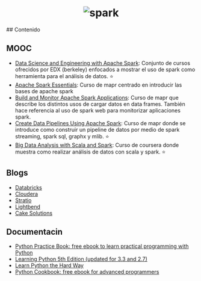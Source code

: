 <h1 align="center">
	<img src="http://spark.apache.org/images/spark-logo-trademark.png" alt="spark">
	<br>
</h1>
## Contenido

## MOOC
- [Data Science and Engineering with Apache Spark](https://www.edx.org/xseries/data-science-engineering-apacher-sparktm): Conjunto de cursos ofrecidos por EDX (berkeley) enfocados a mostrar el uso de spark como herramienta para el análisis de datos. :star:
- [Apache Spark Essentials](http://learn.mapr.com/dev-360-apache-spark-essentials): Curso de mapr centrado en introducir las bases de apache spark
- [Build and Monitor Apache Spark Applications](http://learn.mapr.com/dev-361-build-and-monitor-apache-spark-applications): Curso de mapr que describe los distintos usos de cargar datos en data frames. También hace referencia al uso de spark web para monitorizar aplicaciones spark.
- [Create Data Pipelines Using Apache Spark](http://learn.mapr.com/dev-362-create-data-pipelines-using-apache-spark): Curso de mapr donde se introduce como construir un pipeline de datos por medio de spark streaming, spark sql, graphx y mlib. :star:
- [Big Data Analysis with Scala and Spark](https://www.coursera.org/learn/big-data-analysys): Curso de coursera donde muestra como realizar análisis de datos con scala y spark. :star:

## Blogs
- [Databricks](https://databricks.com/blog)
- [Cloudera](http://blog.cloudera.com/blog/category/spark/)
- [Stratio](http://blog.stratio.com/tag/spark/)
- [Lightbend](https://www.lightbend.com/blog/spark)
- [Cake Solutions](http://www.cakesolutions.net/teamblogs/topic/spark)

## Documentacin
- [Python Practice Book: free ebook to learn practical programming with Python](http://anandology.com/python-practice-book/index.html)
- [Learning Python 5th Edition (updated for 3.3 and 2.7)](https://drive.google.com/file/d/0B2Y-n6IlHYliSXZxMk0xT0NSY1E/preview)
- [Learn Python the Hard Way](https://learnpythonthehardway.org/book/)
- [Python Cookbook: free ebook for advanced programmers](http://chimera.labs.oreilly.com/books/1230000000393/index.html)


